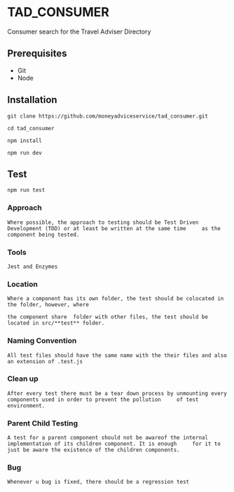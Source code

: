 # TAD_CONSUMER

Consumer search for the Travel Adviser Directory

## Prerequisites

- Git
- Node

## Installation

    git clone https://github.com/moneyadviceservice/tad_consumer.git

    cd tad_consumer

    npm install

    npm run dev

## Test

    npm run test

### Approach

    Where possible, the approach to testing should be Test Driven Development (TDD) or at least be written at the same time     as the component being tested.

### Tools

    Jest and Enzymes

### Location

    Where a component has its own folder, the test should be colocated in the folder, however, where 
    
    the component share  folder with other files, the test should be located in src/**test** folder.

### Naming Convention

    All test files should have the same name with the their files and also an extension of .test.js

### Clean up

    After every test there must be a tear down process by unmounting every components used in order to prevent the pollution     of test environment.

### Parent Child Testing

    A test for a parent component should not be awareof the internal implementation of its children component. It is enough     for it to just be aware the existence of the children components.

### Bug

    Whenever u bug is fixed, there should be a regression test
